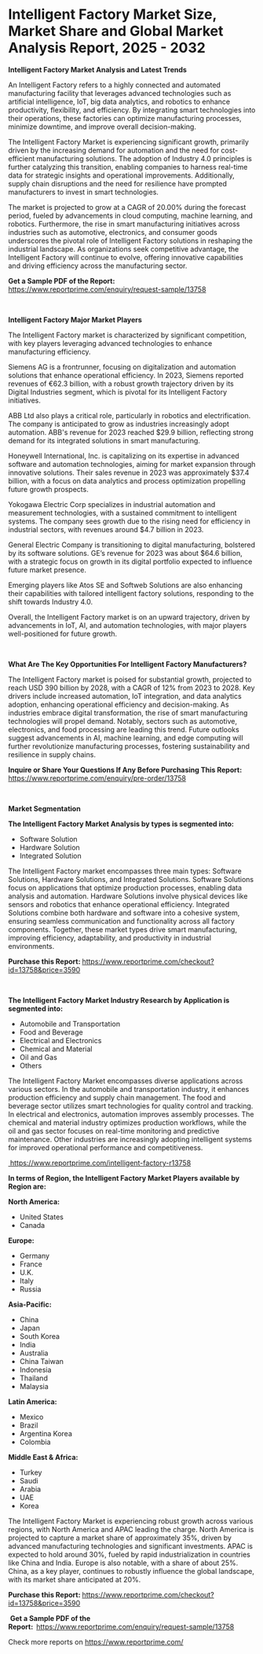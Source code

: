 <p><h1>Intelligent Factory Market Size, Market Share and Global Market Analysis Report, 2025 - 2032</h1></p><p><strong>Intelligent Factory Market Analysis and Latest Trends</strong></p>
<p><p>An Intelligent Factory refers to a highly connected and automated manufacturing facility that leverages advanced technologies such as artificial intelligence, IoT, big data analytics, and robotics to enhance productivity, flexibility, and efficiency. By integrating smart technologies into their operations, these factories can optimize manufacturing processes, minimize downtime, and improve overall decision-making. </p><p>The Intelligent Factory Market is experiencing significant growth, primarily driven by the increasing demand for automation and the need for cost-efficient manufacturing solutions. The adoption of Industry 4.0 principles is further catalyzing this transition, enabling companies to harness real-time data for strategic insights and operational improvements. Additionally, supply chain disruptions and the need for resilience have prompted manufacturers to invest in smart technologies.</p><p>The market is projected to grow at a CAGR of 20.00% during the forecast period, fueled by advancements in cloud computing, machine learning, and robotics. Furthermore, the rise in smart manufacturing initiatives across industries such as automotive, electronics, and consumer goods underscores the pivotal role of Intelligent Factory solutions in reshaping the industrial landscape. As organizations seek competitive advantage, the Intelligent Factory will continue to evolve, offering innovative capabilities and driving efficiency across the manufacturing sector.</p></p>
<p><strong>Get a Sample PDF of the Report:&nbsp;</strong> <a href="https://www.reportprime.com/enquiry/request-sample/13758?utm_campaign=3446&utm_medium=2&utm_source=Github&utm_content=ia&utm_term=20032025&utm_id=intelligent-factory">https://www.reportprime.com/enquiry/request-sample/13758</a></p>
<p>&nbsp;</p>
<p><strong>Intelligent Factory Major Market Players</strong></p>
<p><p>The Intelligent Factory market is characterized by significant competition, with key players leveraging advanced technologies to enhance manufacturing efficiency. </p><p>Siemens AG is a frontrunner, focusing on digitalization and automation solutions that enhance operational efficiency. In 2023, Siemens reported revenues of €62.3 billion, with a robust growth trajectory driven by its Digital Industries segment, which is pivotal for its Intelligent Factory initiatives.</p><p>ABB Ltd also plays a critical role, particularly in robotics and electrification. The company is anticipated to grow as industries increasingly adopt automation. ABB's revenue for 2023 reached $29.9 billion, reflecting strong demand for its integrated solutions in smart manufacturing.</p><p>Honeywell International, Inc. is capitalizing on its expertise in advanced software and automation technologies, aiming for market expansion through innovative solutions. Their sales revenue in 2023 was approximately $37.4 billion, with a focus on data analytics and process optimization propelling future growth prospects.</p><p>Yokogawa Electric Corp specializes in industrial automation and measurement technologies, with a sustained commitment to intelligent systems. The company sees growth due to the rising need for efficiency in industrial sectors, with revenues around $4.7 billion in 2023.</p><p>General Electric Company is transitioning to digital manufacturing, bolstered by its software solutions. GE’s revenue for 2023 was about $64.6 billion, with a strategic focus on growth in its digital portfolio expected to influence future market presence.</p><p>Emerging players like Atos SE and Softweb Solutions are also enhancing their capabilities with tailored intelligent factory solutions, responding to the shift towards Industry 4.0.</p><p>Overall, the Intelligent Factory market is on an upward trajectory, driven by advancements in IoT, AI, and automation technologies, with major players well-positioned for future growth.</p></p>
<p>&nbsp;</p>
<p><strong>What Are The Key Opportunities For Intelligent Factory Manufacturers?</strong></p>
<p><p>The Intelligent Factory market is poised for substantial growth, projected to reach USD 390 billion by 2028, with a CAGR of 12% from 2023 to 2028. Key drivers include increased automation, IoT integration, and data analytics adoption, enhancing operational efficiency and decision-making. As industries embrace digital transformation, the rise of smart manufacturing technologies will propel demand. Notably, sectors such as automotive, electronics, and food processing are leading this trend. Future outlooks suggest advancements in AI, machine learning, and edge computing will further revolutionize manufacturing processes, fostering sustainability and resilience in supply chains.</p></p>
<p><strong>Inquire or Share Your Questions If Any Before Purchasing This Report:</strong> <a href="https://www.reportprime.com/enquiry/pre-order/13758?utm_campaign=3446&utm_medium=2&utm_source=Github&utm_content=ia&utm_term=20032025&utm_id=intelligent-factory">https://www.reportprime.com/enquiry/pre-order/13758</a></p>
<p>&nbsp;</p>
<p><strong>Market Segmentation</strong></p>
<p><strong>The Intelligent Factory Market Analysis by types is segmented into:</strong></p>
<p><ul><li>Software Solution</li><li>Hardware Solution</li><li>Integrated Solution</li></ul></p>
<p><p>The Intelligent Factory market encompasses three main types: Software Solutions, Hardware Solutions, and Integrated Solutions. Software Solutions focus on applications that optimize production processes, enabling data analysis and automation. Hardware Solutions involve physical devices like sensors and robotics that enhance operational efficiency. Integrated Solutions combine both hardware and software into a cohesive system, ensuring seamless communication and functionality across all factory components. Together, these market types drive smart manufacturing, improving efficiency, adaptability, and productivity in industrial environments.</p></p>
<p><strong>Purchase this Report:&nbsp;</strong><a href="https://www.reportprime.com/checkout?id=13758&price=3590&utm_campaign=3446&utm_medium=2&utm_source=Github&utm_content=ia&utm_term=20032025&utm_id=intelligent-factory">https://www.reportprime.com/checkout?id=13758&price=3590</a></p>
<p>&nbsp;</p>
<p><strong>The Intelligent Factory Market Industry Research by Application is segmented into:</strong></p>
<p><ul><li>Automobile and Transportation</li><li>Food and Beverage</li><li>Electrical and Electronics</li><li>Chemical and Material</li><li>Oil and Gas</li><li>Others</li></ul></p>
<p><p>The Intelligent Factory Market encompasses diverse applications across various sectors. In the automobile and transportation industry, it enhances production efficiency and supply chain management. The food and beverage sector utilizes smart technologies for quality control and tracking. In electrical and electronics, automation improves assembly processes. The chemical and material industry optimizes production workflows, while the oil and gas sector focuses on real-time monitoring and predictive maintenance. Other industries are increasingly adopting intelligent systems for improved operational performance and competitiveness.</p></p>
<p><a href="https://www.reportprime.com/intelligent-factory-r13758?utm_campaign=3446&utm_medium=2&utm_source=Github&utm_content=ia&utm_term=20032025&utm_id=intelligent-factory">&nbsp;https://www.reportprime.com/intelligent-factory-r13758</a></p>
<p><strong>In terms of Region, the Intelligent Factory Market Players available by Region are:</strong></p>
<p>
    <p> <strong> North America: </strong>
        <ul>
            <li>United States</li>
            <li>Canada</li>
        </ul>
        </p> 
    <p> <strong> Europe: </strong>
        <ul>
            <li>Germany</li>
            <li>France</li>
            <li>U.K.</li>
            <li>Italy</li>
            <li>Russia</li>
        </ul>
        </p> 
    <p> <strong> Asia-Pacific: </strong>
        <ul>
            <li>China</li>
            <li>Japan</li>
            <li>South Korea</li>
            <li>India</li>
            <li>Australia</li>
            <li>China Taiwan</li>
            <li>Indonesia</li>
            <li>Thailand</li>
            <li>Malaysia</li>
        </ul>
        </p> 
    <p> <strong> Latin America: </strong>
        <ul>
            <li>Mexico</li>
            <li>Brazil</li>
            <li>Argentina Korea</li>
            <li>Colombia</li>
        </ul>
        </p> 
    <p> <strong> Middle East & Africa: </strong>
        <ul>
            <li>Turkey</li>
            <li>Saudi</li>
            <li>Arabia</li>
            <li>UAE</li>
            <li>Korea</li>
        </ul>
    </p>
    </p>
<p><p>The Intelligent Factory Market is experiencing robust growth across various regions, with North America and APAC leading the charge. North America is projected to capture a market share of approximately 35%, driven by advanced manufacturing technologies and significant investments. APAC is expected to hold around 30%, fueled by rapid industrialization in countries like China and India. Europe is also notable, with a share of about 25%. China, as a key player, continues to robustly influence the global landscape, with its market share anticipated at 20%.</p></p>
<p><strong>Purchase this Report: </strong><a href="https://www.reportprime.com/checkout?id=13758&price=3590&utm_campaign=3446&utm_medium=2&utm_source=Github&utm_content=ia&utm_term=20032025&utm_id=intelligent-factory">https://www.reportprime.com/checkout?id=13758&price=3590</a></p>
<p>&nbsp;<strong>Get a Sample PDF of the Report:&nbsp;&nbsp;</strong><a href="https://www.reportprime.com/enquiry/request-sample/13758?utm_campaign=3446&utm_medium=2&utm_source=Github&utm_content=ia&utm_term=20032025&utm_id=intelligent-factory">https://www.reportprime.com/enquiry/request-sample/13758</a></p>
<p><strong></strong></p>
<p>Check more reports on <a href="https://www.reportprime.com/?utm_campaign=3446&utm_medium=2&utm_source=Github&utm_content=ia&utm_term=20032025&utm_id=intelligent-factory">https://www.reportprime.com/</a></p>